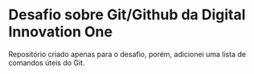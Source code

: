 # Desafio sobre Git/Github da Digital Innovation One
Repositório criado apenas para o desafio, porém, adicionei uma lista de comandos úteis do Git.
